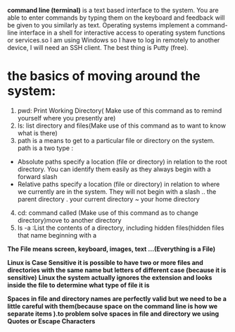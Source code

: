 **command line (terminal)** is a text based interface to the system. You are able to enter commands by typing them on the keyboard and feedback will be given to you similarly as text. Operating systems implement a command-line interface in a shell for interactive access to operating system functions or services.so I am using Windows so I have to log in remotely to another device, I will need an SSH client. The best thing is Putty (free).

# the basics of moving around the system:
1. pwd: Print Working Directory( Make use of this command as to remind yourself where you presently are)
2. ls: list directory and files(Make use of this command as to want to know what is there) 
3. path is a means to get to a particular file or directory on the system.
path is a two type :
+ Absolute paths specify a location (file or directory)	 in relation to the root directory. You can identify them easily as they always begin with a forward slash
+ Relative paths specify a location (file or directory) 	in relation to where we currently are in the system. They will not begin with a slash
.. the parent directory 
.  your current directory
~  your home directory
4. cd: command called (Make use of this command as to change directory)move to another directory
5. ls -a :List the contents of a directory, including hidden files(hidden files that name beginning with a

**The File means screen, keyboard, images, text …(Everything is a File)**

**Linux is Case Sensitive it is possible to have two or more files and directories with the same name but letters of different case (because it is sensitive)**
**Linux the system actually ignores the extension and looks inside the file to determine what type of file it is**

**Spaces in file and directory names are perfectly valid but we need to be a little careful with them(because space on the command line is how we separate items ).to problem solve  spaces in file and directory we using Quotes or Escape Characters**

